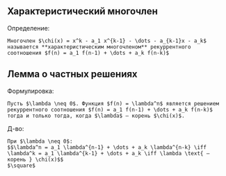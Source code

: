 ## Характеристический многочлен
Определение:
```spoiler-markdown
Многочлен $\chi(x) = x^k - a_1 x^{k-1} - \dots - a_{k-1}x - a_k$ называется **характеристическим многочленом** рекуррентного соотношения $f(n) = a_1 f(n-1) + \dots + a_k f(n-k)$
```

## Лемма о частных решениях
Формулировка:
```spoiler-markdown
Пусть $\lambda \neq 0$. Функция $f(n) = \lambda^n$ является решением рекуррентного соотношения $f(n) = a_1 f(n-1) + \dots + a_k f(n-k)$ тогда и только тогда, когда $\lambda$ — корень $\chi(x)$.
```

Д-во:
```spoiler-markdown
При $\lambda \neq 0$:
$$\lambda^n = a_1 \lambda^{n-1} + \dots + a_k \lambda^{n-k} \iff \lambda^k = a_1 \lambda^{k-1} + \dots + a_k \iff \lambda \text{ — корень } \chi(x)$$
$\square$
```
